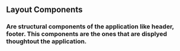 ## Layout Components

### Are structural components of the application like header, footer. This components are the ones that are displyed thoughtout the application.
